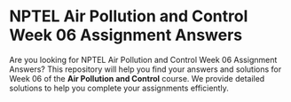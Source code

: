# NPTEL Air Pollution and Control Week 06 Assignment Answers

Are you looking for NPTEL Air Pollution and Control Week 06 Assignment Answers? This repository will help you find your answers and solutions for Week 06 of the **Air Pollution and Control** course. We provide detailed solutions to help you complete your assignments efficiently.
